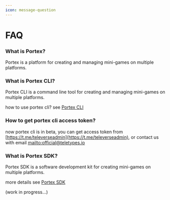 ```yaml
---
icon: message-question
---
```


# FAQ

### What is Portex?

Portex is a platform for creating and managing mini-games on multiple platforms.

### What is Portex CLI?

Portex CLI is a command line tool for creating and managing mini-games on multiple platforms.

how to use portex cli? see [Portex CLI](cli/overview.md)

### How to get portex cli access token?
now portex cli is in beta, you can get access token from [https://t.me/televerseadmin](https://t.me/televerseadmin), or contact us with email [mailto:official@teletypes.io](mailto:official@teletypes.io)

### What is Portex SDK?

Portex SDK is a software development kit for creating mini-games on multiple platforms.

more details see [Portex SDK](sdk/overview.md)

(work in progress...)